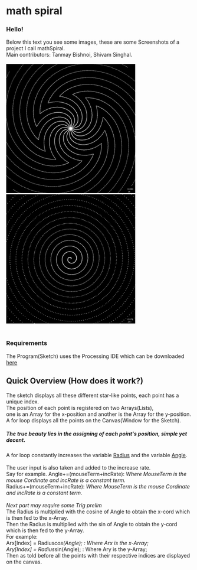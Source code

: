 # math spiral
### Hello!

Below this text you see some images, these are some Screenshots of a project I call mathSpiral.
<br>
Main contributors: Tanmay Bishnoi, Shivam Singhal.
<br><br>
<img src="SpiralImages/Pattern-000553.png" width="350"> <img src="SpiralImages/Pattern-001279.png" width="350">
<br><br>
### Requirements
The Program(Sketch) uses the Processing IDE which can be downloaded <a href="https://processing.org/download/">
<u>here</u></a>
<br>
## Quick Overview (How does it work?)
The sketch displays all these different star-like points, each point has a unique index.
<br>
The position of each point is registered on two Arrays(Lists),<br>one is an Array for the x-position and another is the Array for the y-position.
<br>
A for loop displays all the points on the Canvas(Window for the Sketch).
<br>
##### The true beauty lies in the assigning of each point's position, simple yet decent.
A for loop constantly increases the variable <u>Radius</u> and the variable <u>Angle</u>.
<br><br>
The user input is also taken and added to the increase rate.<br>
Say for example.
Angle+=(mouseTerm+incRate): <i>Where MouseTerm is the mouse Cordinate and incRate is a constant term.</i><br>
Radius+=(mouseTerm+incRate): <i>Where MouseTerm is the mouse Cordinate and incRate is a constant term.</i><br>
<br>
<i>Next part may require some Trig prelim</i><br>
The Radius is multiplied with the cosine of Angle to obtain the x-cord which is then fed to the x-Array.
<br>
Then the Radius is multiplied with the sin of Angle to obtain the y-cord which is then fed to the y-Array.
<br>For example:<br>
Arx[Index] = Radius*cos(Angle); : Where Arx is the x-Array;<br>
Ary[Index] = Radius*sin(Angle); : Where Ary is the y-Array;<br>
Then as told before all the points with their respective indices are displayed on the canvas.
